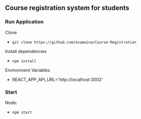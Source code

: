 ## Course registration system for students
### Run Application

Clone

- `git clone https://github.com/evamaina/Course-Registration` 

Install dependencies

- `npm install`

Environment Variables

- REACT_APP_API_URL='http://localhost:3002'

### Start

Node: 

- `npm start`
